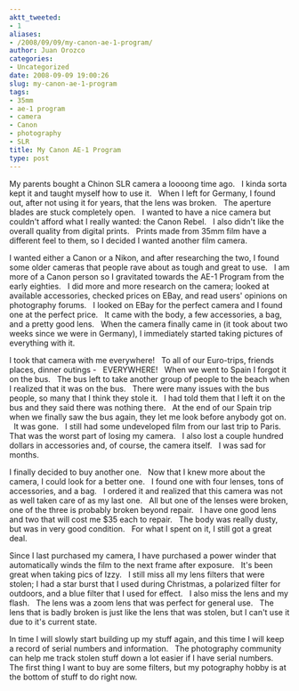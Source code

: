 ```yaml
---
aktt_tweeted:
- 1
aliases:
- /2008/09/09/my-canon-ae-1-program/
author: Juan Orozco
categories:
- Uncategorized
date: 2008-09-09 19:00:26
slug: my-canon-ae-1-program
tags:
- 35mm
- ae-1 program
- camera
- Canon
- photography
- SLR
title: My Canon AE-1 Program
type: post
---
```


My parents bought a Chinon SLR camera a loooong time ago.   I kinda sorta kept it and taught myself how to use it.   When I left for Germany, I found out, after not using it for years, that the lens was broken.   The aperture blades are stuck completely open.   I wanted to have a nice camera but couldn't afford what I really wanted: the Canon Rebel.   I also didn't like the overall quality from digital prints.   Prints made from 35mm film have a different feel to them, so I decided I wanted another film camera.

I wanted either a Canon or a Nikon, and after researching the two, I found some older cameras that people rave about as tough and great to use.   I am more of a Canon person so I gravitated towards the AE-1 Program from the early eighties.   I did more and more research on the camera; looked at available accessories, checked prices on EBay, and read users' opinions on photography forums.   I looked on EBay for the perfect camera and I found one at the perfect price.   It came with the body, a few accessories, a bag, and a pretty good lens.   When the camera finally came in (it took about two weeks since we were in Germany), I immediately started taking pictures of everything with it.

I took that camera with me everywhere!   To all of our Euro-trips, friends places, dinner outings -   EVERYWHERE!   When we went to Spain I forgot it on the bus.   The bus left to take another group of people to the beach when I realized that it was on the bus.   There were many issues with the bus people, so many that I think they stole it.   I had told them that I left it on the bus and they said there was nothing there.   At the end of our Spain trip when we finally saw the bus again, they let me look before anybody got on.   It was gone.   I still had some undeveloped film from our last trip to Paris.   That was the worst part of losing my camera.   I also lost a couple hundred dollars in accessories and, of course, the camera itself.   I was sad for months.

I finally decided to buy another one.   Now that I knew more about the camera, I could look for a better one.   I found one with four lenses, tons of accessories, and a bag.   I ordered it and realized that this camera was not as well taken care of as my last one.   All but one of the lenses were broken, one of the three is probably broken beyond repair.   I have one good lens and two that will cost me $35 each to repair.   The body was really dusty, but was in very good condition.   For what I spent on it, I still got a great deal.

Since I last purchased my camera, I have purchased a power winder that automatically winds the film to the next frame after exposure.   It's been great when taking pics of Izzy.   I still miss all my lens filters that were stolen; I had a star burst that I used during Christmas, a polarized filter for outdoors, and a blue filter that I used for effect.   I also miss the lens and my flash.   The lens was a zoom lens that was perfect for general use.   The lens that is badly broken is just like the lens that was stolen, but I can't use it due to it's current state.

In time I will slowly start building up my stuff again, and this time I will keep a record of serial numbers and information.   The photography community can help me track stolen stuff down a lot easier if I have serial numbers.   The first thing I want to buy are some filters, but my potography hobby is at the bottom of stuff to do right now.